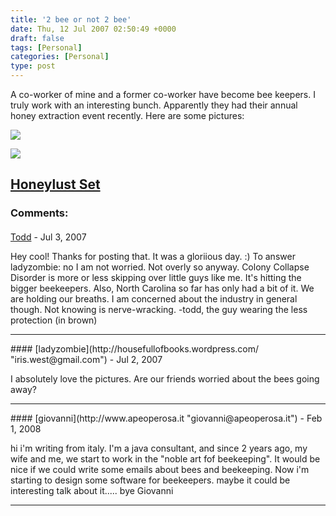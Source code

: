 ```yaml
---
title: '2 bee or not 2 bee'
date: Thu, 12 Jul 2007 02:50:49 +0000
draft: false
tags: [Personal]
categories: [Personal]
type: post
---
```


A co-worker of mine and a former co-worker have become bee keepers. I truly work with an interesting bunch. Apparently they had their annual honey extraction event recently. Here are some pictures:

![](http://farm2.static.flickr.com/1334/774443137_0fc4cd5466.jpg)

![](http://farm2.static.flickr.com/1249/775319992_c0b95e2851.jpg)

[Honeylust Set](http://flickr.com/photos/katiejamison/sets/72157600758078741/)
---
### Comments:
#### 
[Todd](http://www.dma.org/cgi-bin/cgiwrap/tw/toddblog "taw@pobox.com") - <time datetime="2007-07-18 23:27:33">Jul 3, 2007</time>

Hey cool! Thanks for posting that. It was a gloriious day. :) To answer ladyzombie: no I am not worried. Not overly so anyway. Colony Collapse Disorder is more or less skipping over little guys like me. It's hitting the bigger beekeepers. Also, North Carolina so far has only had a bit of it. We are holding our breaths. I am concerned about the industry in general though. Not knowing is nerve-wracking. -todd, the guy wearing the less protection (in brown)
<hr />
#### 
[ladyzombie](http://housefullofbooks.wordpress.com/ "iris.west@gmail.com") - <time datetime="2007-07-17 01:02:35">Jul 2, 2007</time>

I absolutely love the pictures. Are our friends worried about the bees going away?
<hr />
#### 
[giovanni](http://www.apeoperosa.it "giovanni@apeoperosa.it") - <time datetime="2008-02-04 13:11:17">Feb 1, 2008</time>

hi i'm writing from italy. I'm a java consultant, and since 2 years ago, my wife and me, we start to work in the "noble art fof beekeeping". It would be nice if we could write some emails about bees and beekeeping. Now i'm starting to design some software for beekeepers. maybe it could be interesting talk about it..... bye Giovanni
<hr />
